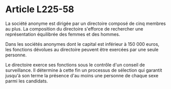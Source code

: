 # Article L225-58

La société anonyme est dirigée par un directoire composé de cinq membres au plus. La composition du directoire s'efforce de rechercher une représentation équilibrée des femmes et des hommes.

Dans les sociétés anonymes dont le capital est inférieur à 150 000 euros, les fonctions dévolues au directoire peuvent être exercées par une seule personne.

Le directoire exerce ses fonctions sous le contrôle d'un conseil de surveillance. Il détermine à cette fin un processus de sélection qui garantit jusqu'à son terme la présence d'au moins une personne de chaque sexe parmi les candidats.
